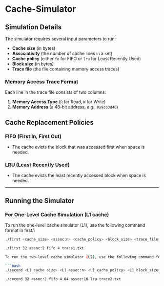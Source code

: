 # Cache-Simulator

## Simulation Details

The simulator requires several input parameters to run:
- **Cache size** (in bytes)
- **Associativity** (the number of cache lines in a set)
- **Cache policy** (either `fo` for FIFO or `lru` for Least Recently Used)
- **Block size** (in bytes)
- **Trace file** (the file containing memory access traces)

### Memory Access Trace Format

Each line in the trace file consists of two columns:
1. **Memory Access Type** (`R` for Read, `W` for Write)
2. **Memory Address** (a 48-bit address, e.g., `0x9cb3d40`)

## Cache Replacement Policies

### FIFO (First In, First Out)
- The cache evicts the block that was accessed first when space is needed.

### LRU (Least Recently Used)
- The cache evicts the least recently accessed block when space is needed.

---

## Running the Simulator

### For One-Level Cache Simulation (L1 cache)

To run the one-level cache simulator (L1), use the following command format in first/:

```bash
./first <cache_size> <assoc:n> <cache_policy> <block_size> <trace_file>

./first 32 assoc:2 fifo 4 trace1.txt

To run the two-level cache simulator (L2), use the following command format in second/:

```bash
./second <L1_cache_size> <L1_assoc:n> <L1_cache_policy> <L1_block_size> <L2_cache_size> <L2_assoc:n> <L2_cache_policy> <trace_file>

./second 32 assoc:2 fifo 4 64 assoc:16 lru trace2.txt
